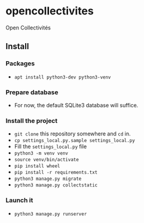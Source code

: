 # opencollectivites
Open Collectivités

## Install
### Packages
- `apt install python3-dev python3-venv`

### Prepare database
- For now, the default SQLite3 database will suffice.

### Install the project

- `git clone` this repository somewhere and `cd` in.
- `cp settings_local.py.sample settings_local.py`
- Fill the `settings_local.py` file
- `python3 -m venv venv`
- `source venv/bin/activate`
- `pip install wheel`
- `pip install -r requirements.txt`
- `python3 manage.py migrate`
- `python3 manage.py collectstatic`

### Launch it
 - `python3 manage.py runserver`
